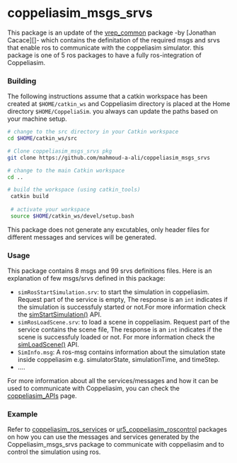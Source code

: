 # coppeliasim_msgs_srvs
This package is an update of the [vrep_common] package -by [Jonathan Cacace][]- which contains the definitation of the required msgs and srvs that enable ros to communicate with the coppeliasim simulator. this package is one of 5 ros packages to have a fully ros-integration of Coppeliasim.

### Building 
The following instructions assume that a catkin workspace has been created at `$HOME/catkin_ws` and Coppeliasim directory is placed at the Home directory `$HOME/CoppeliaSim`. you always can update the paths based on your machine setup.

```bash
# change to the src directory in your Catkin workspace
cd $HOME/catkin_ws/src

# Clone coppeliasim_msgs_srvs pkg 
git clone https://github.com/mahmoud-a-ali/coppeliasim_msgs_srvs

# change to the main Catkin workspace
cd ..

# build the workspace (using catkin_tools)
 catkin build
 
 # activate your workspace
 source $HOME/catkin_ws/devel/setup.bash
```
This package does not generate any excutables, only header files for different messages and services will be generated.

### Usage
This package contains 8 msgs and 99 srvs definitions files. Here is an explanation of few msgs/srvs defined in this package:
- `simRosStartSimulation.srv`: to start the simulation in coppeliasim. Request part of the service is empty,  The response is an `int` indicates if the simulation is successfuly started or not.For more information check the  [simStartSimulation()][] API. 
- `simRosLoadScene.srv`: to load a scene in coppeliasim. Request part of the service contains the scene file,  The response is an `int` indicates if the scene is successfuly loaded or not. For more information check the [simLoadScene()][] API.
- `SimInfo.msg`: A ros-msg contains information about the simulation state inside coppeliasim e.g. simulatorState, simulationTime, and timeStep. 
- ....

For more information about all the services/messages and how it can be used to communicate with Coppeliasim, you can check the [coppeliasim_APIs][] page.



### Example 
Refer to [coppeliasim_ros_services][] or [ur5_coppeliasim_roscontrol][] packages on how you can use the messages and services generated by the Coppeliasim_msgs_srvs package to communicate with coppeliasim and to control the simulation using ros.

[coppeliasim_APIs]: https://www.coppeliarobotics.com/helpFiles/en/apiFunctionListCategory.htm
[coppeliasim_ros_services]: https://github.com/mahmoud-a-ali/coppeliasim_ros_services
[Coppeliasim_msgs_srvs]: https://github.com/mahmoud-a-ali/Coppeliasim_msgs_srvs
[vrep_plugin]: https://github.com/jocacace/vrep_plugin
[coppeliasim]: https://www.coppeliarobotics.com/
[ur5_coppeliasim_roscontrol]: https://github.com/tud-cor/ur5_coppeliasim_roscontrol
[simStartSimulation()]: https://www.coppeliarobotics.com/helpFiles/en/regularApi/simStartSimulation.htm
 [simLoadScene()]: https://www.coppeliarobotics.com/helpFiles/en/regularApi/simLoadScene.htm

[vrep_common]: https://github.com/jocacace/vrep_common
